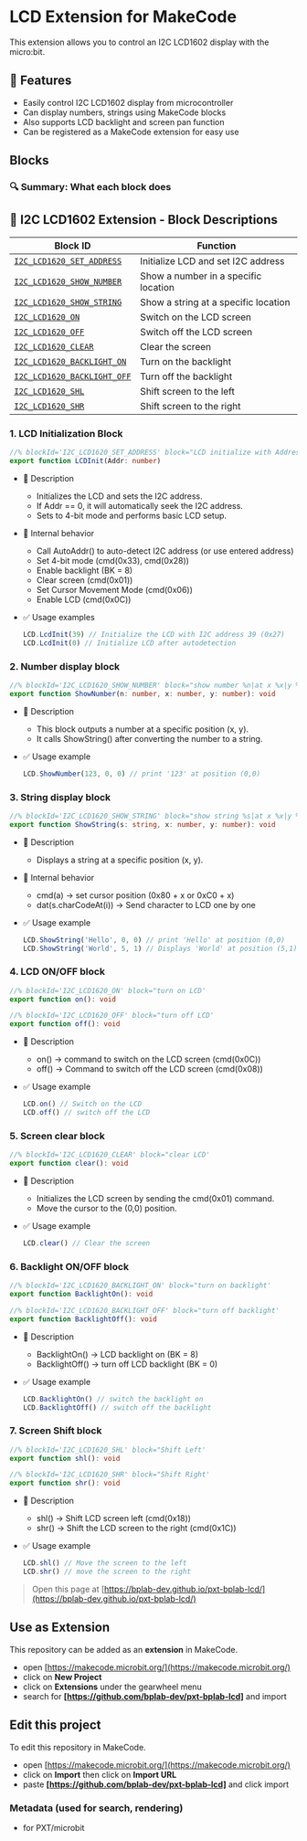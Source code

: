 # LCD Extension for MakeCode

This extension allows you to control an I2C LCD1602 display with the micro:bit.

## 🚀 Features

- Easily control I2C LCD1602 display from microcontroller
- Can display numbers, strings using MakeCode blocks
- Also supports LCD backlight and screen pan function
- Can be registered as a MakeCode extension for easy use

## Blocks

### 🔍 Summary: What each block does

## 📌 I2C LCD1602 Extension - Block Descriptions  

| **Block ID**                                  | **Function**                                      |
|----------------------------------------------|--------------------------------------------------|
| [`I2C_LCD1620_SET_ADDRESS`](#1-lcd-initialization-block) | Initialize LCD and set I2C address              |
| [`I2C_LCD1620_SHOW_NUMBER`](#2-number-display-block)     | Show a number in a specific location            |
| [`I2C_LCD1620_SHOW_STRING`](#3-string-display-block)     | Show a string at a specific location            |
| [`I2C_LCD1620_ON`](#4-lcd-onoff-block)                 | Switch on the LCD screen                        |
| [`I2C_LCD1620_OFF`](#4-lcd-onoff-block)                | Switch off the LCD screen                       |
| [`I2C_LCD1620_CLEAR`](#5-screen-clear-block)           | Clear the screen                                |
| [`I2C_LCD1620_BACKLIGHT_ON`](#6-backlight-onoff-block)  | Turn on the backlight                           |
| [`I2C_LCD1620_BACKLIGHT_OFF`](#6-backlight-onoff-block) | Turn off the backlight                          |
| [`I2C_LCD1620_SHL`](#7-screen-shift-block)             | Shift screen to the left                        |
| [`I2C_LCD1620_SHR`](#7-screen-shift-block)             | Shift screen to the right                       |

### 1. LCD Initialization Block

```typescript
//% blockId='I2C_LCD1620_SET_ADDRESS' block="LCD initialize with Address %addr'
export function LCDInit(Addr: number)
```

- 🔹 Description

  - Initializes the LCD and sets the I2C address.
  - If Addr == 0, it will automatically seek the I2C address.
  - Sets to 4-bit mode and performs basic LCD setup.

- 🔹 Internal behavior

  - Call AutoAddr() to auto-detect I2C address (or use entered address)
  - Set 4-bit mode (cmd(0x33), cmd(0x28))
  - Enable backlight (BK = 8)
  - Clear screen (cmd(0x01))
  - Set Cursor Movement Mode (cmd(0x06))
  - Enable LCD (cmd(0x0C))

- ✅ Usage examples

  ```typescript
  LCD.LcdInit(39) // Initialize the LCD with I2C address 39 (0x27)
  LCD.LcdInit(0) // Initialize LCD after autodetection
  ```

### 2. Number display block

```typescript
//% blockId='I2C_LCD1620_SHOW_NUMBER' block="show number %n|at x %x|y %y'
export function ShowNumber(n: number, x: number, y: number): void
```

- 🔹 Description

  - This block outputs a number at a specific position (x, y).
  - It calls ShowString() after converting the number to a string.

- ✅ Usage example

  ```typescript
  LCD.ShowNumber(123, 0, 0) // print '123' at position (0,0)
  ```

### 3. String display block

```typescript
//% blockId='I2C_LCD1620_SHOW_STRING' block="show string %s|at x %x|y %y'
export function ShowString(s: string, x: number, y: number): void
```

- 🔹 Description

  - Displays a string at a specific position (x, y).

- 🔹 Internal behavior

  - cmd(a) → set cursor position (0x80 + x or 0xC0 + x)
  - dat(s.charCodeAt(i)) → Send character to LCD one by one

- ✅ Usage example

  ```typescript
  LCD.ShowString('Hello', 0, 0) // print 'Hello' at position (0,0)
  LCD.ShowString('World', 5, 1) // Displays 'World' at position (5,1)
  ```

### 4. LCD ON/OFF block

```typescript
//% blockId='I2C_LCD1620_ON' block="turn on LCD'
export function on(): void

//% blockId='I2C_LCD1620_OFF' block="turn off LCD'
export function off(): void
```

- 🔹 Description

  - on() → command to switch on the LCD screen (cmd(0x0C))
  - off() → Command to switch off the LCD screen (cmd(0x08))

- ✅ Usage example

  ```typescript
  LCD.on() // Switch on the LCD
  LCD.off() // switch off the LCD
  ```

### 5. Screen clear block

```typescript
//% blockId='I2C_LCD1620_CLEAR' block="clear LCD'
export function clear(): void
```

- 🔹 Description

  - Initializes the LCD screen by sending the cmd(0x01) command.
  - Move the cursor to the (0,0) position.

- ✅ Usage example

  ```typescript
  LCD.clear() // Clear the screen
  ```

### 6. Backlight ON/OFF block

```typescript
//% blockId='I2C_LCD1620_BACKLIGHT_ON' block="turn on backlight'
export function BacklightOn(): void

//% blockId='I2C_LCD1620_BACKLIGHT_OFF' block="turn off backlight'
export function BacklightOff(): void
```

- 🔹 Description

  - BacklightOn() → LCD backlight on (BK = 8)
  - BacklightOff() → turn off LCD backlight (BK = 0)

- ✅ Usage example

  ```typescript
  LCD.BacklightOn() // switch the backlight on
  LCD.BacklightOff() // switch off the backlight
  ```

### 7. Screen Shift block

```typescript
//% blockId='I2C_LCD1620_SHL' block="Shift Left'
export function shl(): void

//% blockId='I2C_LCD1620_SHR' block="Shift Right'
export function shr(): void
```

- 🔹 Description

  - shl() → Shift LCD screen left (cmd(0x18))
  - shr() → Shift the LCD screen to the right (cmd(0x1C))

- ✅ Usage example

  ```typescript
  LCD.shl() // Move the screen to the left
  LCD.shr() // move the screen to the right
  ```

> Open this page at [https://bplab-dev.github.io/pxt-bplab-lcd/](https://bplab-dev.github.io/pxt-bplab-lcd/)

## Use as Extension

This repository can be added as an **extension** in MakeCode.

- open [https://makecode.microbit.org/](https://makecode.microbit.org/)
- click on **New Project**
- click on **Extensions** under the gearwheel menu
- search for **[https://github.com/bplab-dev/pxt-bplab-lcd]** and import

## Edit this project

To edit this repository in MakeCode.

- open [https://makecode.microbit.org/](https://makecode.microbit.org/)
- click on **Import** then click on **Import URL**
- paste **[https://github.com/bplab-dev/pxt-bplab-lcd]** and click import

### Metadata (used for search, rendering)

- for PXT/microbit

<script src="https://makecode.com/gh-pages-embed.js"></script><script>makeCodeRender("{{ site.makecode.home_url }}", "{{ site.github.owner_name }}/{{ site.github.repository_name }}");</script>
